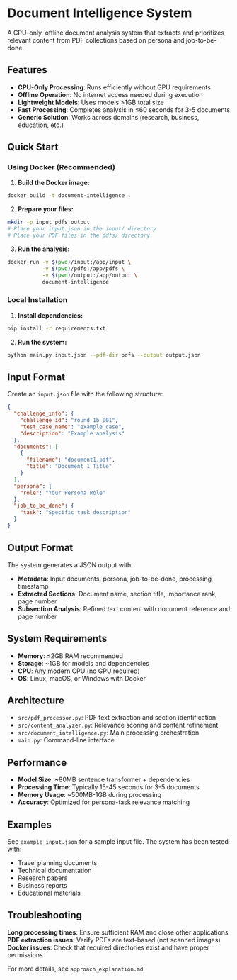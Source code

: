 # Document Intelligence System

A CPU-only, offline document analysis system that extracts and prioritizes relevant content from PDF collections based on persona and job-to-be-done.

## Features

- **CPU-Only Processing**: Runs efficiently without GPU requirements
- **Offline Operation**: No internet access needed during execution
- **Lightweight Models**: Uses models ≤1GB total size
- **Fast Processing**: Completes analysis in ≤60 seconds for 3-5 documents
- **Generic Solution**: Works across domains (research, business, education, etc.)

## Quick Start

### Using Docker (Recommended)

1. **Build the Docker image:**
```bash
docker build -t document-intelligence .
```

2. **Prepare your files:**
```bash
mkdir -p input pdfs output
# Place your input.json in the input/ directory
# Place your PDF files in the pdfs/ directory
```

3. **Run the analysis:**
```bash
docker run -v $(pwd)/input:/app/input \
           -v $(pwd)/pdfs:/app/pdfs \
           -v $(pwd)/output:/app/output \
           document-intelligence
```

### Local Installation

1. **Install dependencies:**
```bash
pip install -r requirements.txt
```

2. **Run the system:**
```bash
python main.py input.json --pdf-dir pdfs --output output.json
```

## Input Format

Create an `input.json` file with the following structure:

```json
{
  "challenge_info": {
    "challenge_id": "round_1b_001",
    "test_case_name": "example_case",
    "description": "Example analysis"
  },
  "documents": [
    {
      "filename": "document1.pdf",
      "title": "Document 1 Title"
    }
  ],
  "persona": {
    "role": "Your Persona Role"
  },
  "job_to_be_done": {
    "task": "Specific task description"
  }
}
```

## Output Format

The system generates a JSON output with:

- **Metadata**: Input documents, persona, job-to-be-done, processing timestamp
- **Extracted Sections**: Document name, section title, importance rank, page number
- **Subsection Analysis**: Refined text content with document reference and page number

## System Requirements

- **Memory**: ≤2GB RAM recommended
- **Storage**: ~1GB for models and dependencies
- **CPU**: Any modern CPU (no GPU required)
- **OS**: Linux, macOS, or Windows with Docker

## Architecture

- `src/pdf_processor.py`: PDF text extraction and section identification
- `src/content_analyzer.py`: Relevance scoring and content refinement
- `src/document_intelligence.py`: Main processing orchestration
- `main.py`: Command-line interface

## Performance

- **Model Size**: ~80MB sentence transformer + dependencies
- **Processing Time**: Typically 15-45 seconds for 3-5 documents
- **Memory Usage**: ~500MB-1GB during processing
- **Accuracy**: Optimized for persona-task relevance matching

## Examples

See `example_input.json` for a sample input file. The system has been tested with:

- Travel planning documents
- Technical documentation
- Research papers
- Business reports
- Educational materials

## Troubleshooting

**Long processing times**: Ensure sufficient RAM and close other applications
**PDF extraction issues**: Verify PDFs are text-based (not scanned images)
**Docker issues**: Check that required directories exist and have proper permissions

For more details, see `approach_explanation.md`.